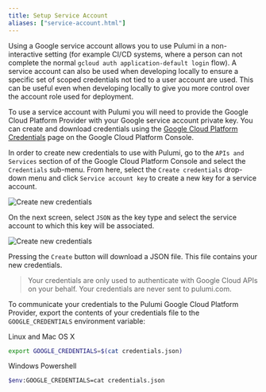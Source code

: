```yaml
---
title: Setup Service Account
aliases: ["service-account.html"]
---
```


[Google Cloud Platform Credentials]: https://console.cloud.google.com/apis/credentials

Using a Google service account allows you to use Pulumi in a non-interactive setting (for example CI/CD systems, where a person can not complete the normal `gcloud auth application-default login` flow). A service account can also be used when developing locally to ensure a specific set of scoped credentials not tied to a user account are used. This can be useful even when developing locally to give you more control over the account role used for deployment.

To use a service account with Pulumi you will need to provide the Google Cloud Platform Provider with your Google service account private key. You can
create and download credentials using the [Google Cloud Platform Credentials] page on the Google Cloud Platform Console.

In order to create new credentials to use with Pulumi, go to the `APIs and Services` section of of the Google Cloud Platform Console
and select the `Credentials` sub-menu. From here, select the `Create credentials` drop-down menu and click `Service account key`
to create a new key for a service account.

![Create new credentials](/assets/images/docs/gcp_configure/gcp_create_credentials.png)

On the next screen, select `JSON` as the key type and select the service account to which this key will be associated.

![Create new credentials](/assets/images/docs/gcp_configure/gcp_create_service_account_key.png)

Pressing the `Create` button will download a JSON file. This file contains your
new credentials.

> Your credentials are only used to authenticate with Google Cloud APIs on your behalf. Your credentials are never sent to pulumi.com.

To communicate your credentials to the Pulumi Google Cloud Platform Provider,
export the contents of your credentials file to the `GOOGLE_CREDENTIALS`
environment variable:

Linux and Mac OS X

```bash
export GOOGLE_CREDENTIALS=$(cat credentials.json)
```

Windows Powershell

```bash
$env:GOOGLE_CREDENTIALS=cat credentials.json
```
